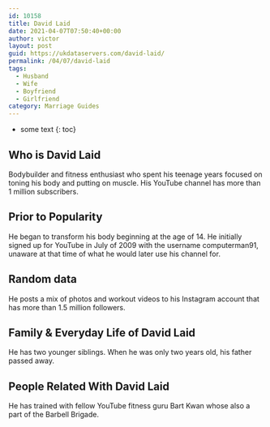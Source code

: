 ```yaml
---
id: 10158
title: David Laid
date: 2021-04-07T07:50:40+00:00
author: victor
layout: post
guid: https://ukdataservers.com/david-laid/
permalink: /04/07/david-laid
tags:
  - Husband
  - Wife
  - Boyfriend
  - Girlfriend
category: Marriage Guides
---
```


* some text
{: toc}


## Who is David Laid



Bodybuilder and fitness enthusiast who spent his teenage years focused on toning his body and putting on muscle. His YouTube channel has more than 1 million subscribers. 

                
                
                
## Prior to Popularity



He began to transform his body beginning at the age of 14. He initially signed up for YouTube in July of 2009 with the username computerman91, unaware at that time of what he would later use his channel for. 

                
                
                
## Random data



He posts a mix of photos and workout videos to his Instagram account that has more than 1.5 million followers. 

                
                
                
## Family & Everyday Life of David Laid



He has two younger siblings. When he was only two years old, his father passed away.

                
                
                
## People Related With David Laid



He has trained with fellow YouTube fitness guru Bart Kwan whose also a part of the Barbell Brigade.

                
              
            
          
          
          